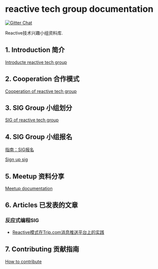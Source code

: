 # reactive tech group documentation

[![Gitter Chat](https://badges.gitter.im/Join%20Chat.svg)](https://groups.google.com/g/reactive-group)

Reactive技术兴趣小组资料库.

## 1. Introduction 简介

[Introducte reactive tech group](./INTRODUCTION.md)

## 2. Cooperation 合作模式

[Cooperation of reactive tech group](./COOPERATION.md)

## 3. SIG Group 小组划分

[SIG of reactive tech group](./SIG_GROUP.md)

## 4. SIG Group 小组报名

[指南：SIG报名](./guide/sign_up_guide.md)

[Sign up sig](./SIG_GROUP.md)

## 5. Meetup 资料分享

[Meetup documentation](https://github.com/reactivegroup/reactive-meetup)

## 6. Articles 已发表的文章

### 反应式编程SIG

+ [Reactive模式在Trip.com消息推送平台上的实践](https://mp.weixin.qq.com/s/gQYZGQVwqWF3LOH51JAOwg)

## 7. Contributing 贡献指南

[How to contribute](./CONTRIBUTING.md)
